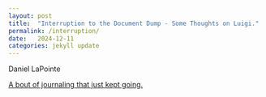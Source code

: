 ```yaml
---
layout: post
title:  "Interruption to the Document Dump - Some Thoughts on Luigi."
permalink: /interruption/
date:   2024-12-11
categories: jekyll update
---
```


Daniel LaPointe

[A bout of journaling that just kept going.](/assets/dan_inter.pdf)
